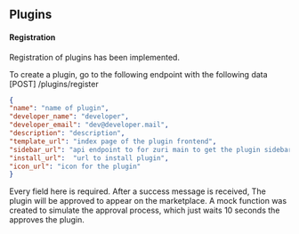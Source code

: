 
## Plugins

#### Registration
Registration of plugins has been implemented.

To create a plugin, go to the following endpoint with the following data
 [POST] /plugins/register

```json
{
"name": "name of plugin",
"developer_name": "developer",
"developer_email": "dev@developer.mail",
"description": "description",
"template_url": "index page of the plugin frontend",
"sidebar_url": "api endpoint to for zuri main to get the plugin sidebar details",
"install_url":  "url to install plugin",
"icon_url": "icon for the plugin"
}

```
Every field here is required.
After a success message is received, The plugin will be approved to appear on the marketplace.
A mock function was created to simulate the approval process, which just waits 10 seconds the approves the plugin.
